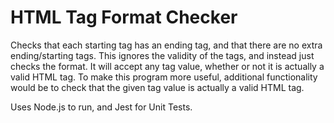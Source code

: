 # HTML Tag Format Checker

Checks that each starting tag has an ending tag, and that there are no extra ending/starting tags. This ignores the validity of the tags, and instead just checks the format. 
It will accept any tag value, whether or not it is actually a valid HTML tag. To make this program more useful, additional functionality would be to 
check that the given tag value is actually a valid HTML tag.

Uses Node.js to run, and Jest for Unit Tests. 
